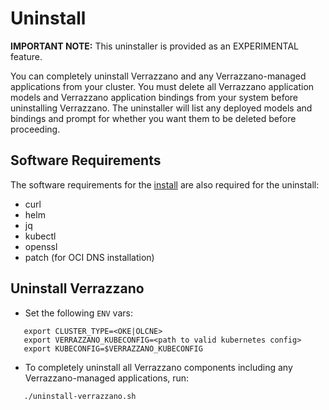 # Uninstall

**IMPORTANT NOTE:** This uninstaller is provided as an EXPERIMENTAL feature.

You can completely uninstall Verrazzano and any Verrazzano-managed applications from your cluster.  You must delete all Verrazzano application models and Verrazzano application bindings from your system
before uninstalling Verrazzano.  The uninstaller will list any deployed models and bindings and prompt for whether you want them to be deleted before proceeding.

## Software Requirements

The software requirements for the [install](../install/README.md) are also required for the uninstall:
* curl
* helm
* jq
* kubectl
* openssl
* patch (for OCI DNS installation)

## Uninstall Verrazzano

* Set the following `ENV` vars:
```
   export CLUSTER_TYPE=<OKE|OLCNE>
   export VERRAZZANO_KUBECONFIG=<path to valid kubernetes config>
   export KUBECONFIG=$VERRAZZANO_KUBECONFIG
```
*  To completely uninstall all Verrazzano components including any Verrazzano-managed applications, run:
```
   ./uninstall-verrazzano.sh
```
